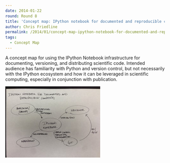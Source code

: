 ```yaml
---
date: 2014-01-22
round: Round 8
title: 'Concept map: IPython notebook for documented and reproducible computing'
author: Chris Friedline
permalink: /2014/01/concept-map-ipython-notebook-for-documented-and-reproducible-computing/
tags:
  - Concept Map
---
```

A concept map for using the IPython Notebook infrastructure for documenting, versioning, and distributing scientific code. Intended audience has familiarity with Python and version control, but not necessarily with the IPython ecosystem and how it can be leveraged in scientific computing, especially in conjunction with publication.

[<img class="alignnone size-medium wp-image-5588" alt="IMG_1807" src="/uploads/2014/01/IMG_1807-300x225.jpg" width="300" height="225" />][1]

&nbsp;

 [1]: /uploads/2014/01/IMG_1807.jpg
